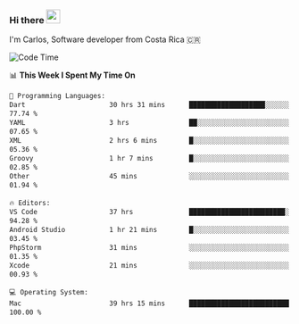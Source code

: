 ### Hi there <img src="https://media.giphy.com/media/hvRJCLFzcasrR4ia7z/giphy.gif" width="25px" height="25px">

I'm Carlos, Software developer from Costa Rica 🇨🇷

[//]: # (<a href="https://app.daily.dev/carum98"><img src="https://github.com/carum98/carum98/blob/main/devcard.svg" width="400" alt="Carlos Umaña Acevedo's Dev Card"/></a>)


<!--START_SECTION:waka-->
![Code Time](http://img.shields.io/badge/Code%20Time-12%2C155%20hrs%2018%20mins-blue)

📊 **This Week I Spent My Time On** 

```text
💬 Programming Languages: 
Dart                     30 hrs 31 mins      ███████████████████░░░░░░   77.74 % 
YAML                     3 hrs               ██░░░░░░░░░░░░░░░░░░░░░░░   07.65 % 
XML                      2 hrs 6 mins        █░░░░░░░░░░░░░░░░░░░░░░░░   05.36 % 
Groovy                   1 hr 7 mins         █░░░░░░░░░░░░░░░░░░░░░░░░   02.85 % 
Other                    45 mins             ░░░░░░░░░░░░░░░░░░░░░░░░░   01.94 % 

🔥 Editors: 
VS Code                  37 hrs              ████████████████████████░   94.28 % 
Android Studio           1 hr 21 mins        █░░░░░░░░░░░░░░░░░░░░░░░░   03.45 % 
PhpStorm                 31 mins             ░░░░░░░░░░░░░░░░░░░░░░░░░   01.35 % 
Xcode                    21 mins             ░░░░░░░░░░░░░░░░░░░░░░░░░   00.93 % 

💻 Operating System: 
Mac                      39 hrs 15 mins      █████████████████████████   100.00 % 
```


<!--END_SECTION:waka-->

